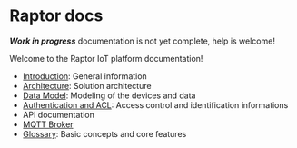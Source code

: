 Raptor docs
===

***Work in progress*** documentation is not yet complete, help is welcome!

Welcome to the Raptor IoT platform documentation!

- [Introduction](getting-started/introduction.md): General information
- [Architecture](getting-started/architecture.md): Solution architecture
- [Data Model](getting-started/data-model.md): Modeling of the devices and data
- [Authentication and ACL](getting-started/authentication.md): Access control and identification informations
- API documentation
- [MQTT Broker](mqtt.md)
- [Glossary](getting-started/glossary.md): Basic concepts and core features
